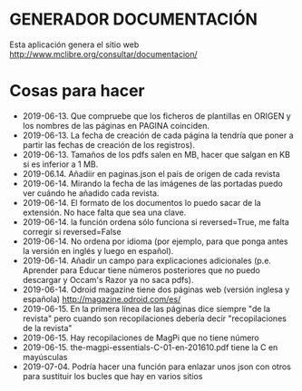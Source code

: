 # GENERADOR DOCUMENTACIÓN

Esta aplicación genera el sitio web http://www.mclibre.org/consultar/documentacion/


# Cosas para hacer
* 2019-06-13. Que compruebe que los ficheros de plantillas en ORIGEN y los nombres de las páginas en PAGINA coinciden.
* 2019-06-13. La fecha de creación de cada página la tendría que poner a partir las fechas de creación de los registros).
* 2019-06-13. Tamaños de los pdfs salen en MB, hacer que salgan en KB si es inferior a 1 MB.
* 2019-06.14. Añadiir en paginas.json el país de origen de cada revista
* 2019-06-14. Mirando la fecha de las imágenes de las portadas puedo ver cuándo he añadido cada revista.
* 2019-06-14. El formato de los documentos lo puedo sacar de la extensión. No hace falta que sea una clave.
* 2019-06-14. la función ordena sólo funciona si reversed=True, me falta corregir si reversed=False
* 2019-06-14. No ordena por idioma (por ejemplo, para que ponga antes la versión en inglés y luego en español).
* 2019-06-14. Añadir un campo para explicaciones adicionales (p.e. Aprender para Educar tiene números posteriores que no puedo descargar y Occam's Razor ya no saca pdfs).
* 2019-06-14. Odroid magazine tiene dos páginas web (versión inglesa y española) http://magazine.odroid.com/es/
* 2019-06-15. En la primera línea de las páginas dice siempre "de la revista" pero cuando son recopilaciones debería decir "recopilaciones de la revista"
* 2019-06-15. Hay recopilaciones de MagPi que no tiene número
* 2019-06-15. the-magpi-essentials-C-01-en-201610.pdf tiene la C en mayúsculas
* 2019-07-04. Podría hacer una función para enlazar unos json con otros para sustituir los bucles que hay en varios sitios